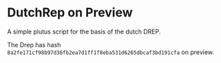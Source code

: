 # DutchRep on Preview
A simple plutus script for the basis of the dutch DREP.

The Drep has hash `8a2fe171cf98b97d36fb2ea7d1ff1f8eba531d6265dbcaf3bd191cfa` on preview.